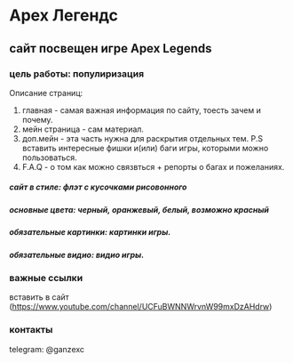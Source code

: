 # Арех Легендс
## сайт посвещен игре Apex Legends
### цель работы: популиризация 

Описание страниц:
1. главная - самая важная информация по сайту, тоесть зачем и почему.
2. мейн страница - сам материал.
3. доп.мейн - эта часть нужна для раскрытия отдельных тем. P.S вставить интересные фишки и(или) баги игры, которыми можно пользоваться.
4. F.A.Q - о том как можно связвться + репорты о багах и пожеланиях.

##### сайт в стиле: флэт с кусочками рисовонного
##### основные цвета: черный, оранжевый, белый, возможно красный
##### обязательные картинки: картинки игры.
##### обязательные видио: видио игры.

###  важные ссылки
 вставить в сайт (https://www.youtube.com/channel/UCFuBWNNWrvnW99mxDzAHdrw)
### контакты 
 telegram: @ganzexc
